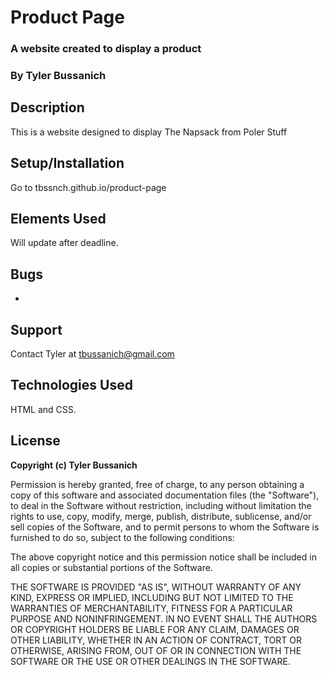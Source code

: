 # Product Page
### A website created to display a product
### **By Tyler Bussanich**

## Description

This is a website designed to display The Napsack from Poler Stuff

## Setup/Installation

Go to tbssnch.github.io/product-page


## Elements Used

Will update after deadline.




## Bugs

*

## Support

Contact Tyler at tbussanich@gmail.com

## Technologies Used

HTML and CSS.


## License

**Copyright (c) Tyler Bussanich**

Permission is hereby granted, free of charge, to any person obtaining a copy
of this software and associated documentation files (the "Software"), to deal
in the Software without restriction, including without limitation the rights
to use, copy, modify, merge, publish, distribute, sublicense, and/or sell
copies of the Software, and to permit persons to whom the Software is
furnished to do so, subject to the following conditions:

The above copyright notice and this permission notice shall be included in all
copies or substantial portions of the Software.

THE SOFTWARE IS PROVIDED "AS IS", WITHOUT WARRANTY OF ANY KIND, EXPRESS OR
IMPLIED, INCLUDING BUT NOT LIMITED TO THE WARRANTIES OF MERCHANTABILITY,
FITNESS FOR A PARTICULAR PURPOSE AND NONINFRINGEMENT. IN NO EVENT SHALL THE
AUTHORS OR COPYRIGHT HOLDERS BE LIABLE FOR ANY CLAIM, DAMAGES OR OTHER
LIABILITY, WHETHER IN AN ACTION OF CONTRACT, TORT OR OTHERWISE, ARISING FROM,
OUT OF OR IN CONNECTION WITH THE SOFTWARE OR THE USE OR OTHER DEALINGS IN THE
SOFTWARE.
